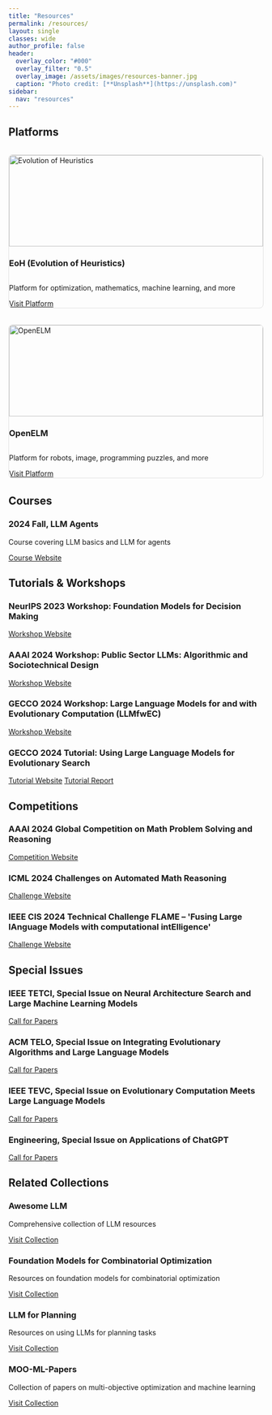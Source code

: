 ```yaml
---
title: "Resources"
permalink: /resources/
layout: single
classes: wide
author_profile: false
header:
  overlay_color: "#000"
  overlay_filter: "0.5"
  overlay_image: /assets/images/resources-banner.jpg
  caption: "Photo credit: [**Unsplash**](https://unsplash.com)"
sidebar:
  nav: "resources"
---
```


## Platforms

<div class="resources-grid">
  <div class="resource-card">
    <img src="/assets/images/eoh-platform.jpg" alt="Evolution of Heuristics">
    <h3>EoH (Evolution of Heuristics)</h3>
    <p>Platform for optimization, mathematics, machine learning, and more</p>
    <a href="https://github.com/FeiLiu36/EoH" class="btn btn--primary">Visit Platform</a>
  </div>

  <div class="resource-card">
    <img src="/assets/images/openelm-platform.jpg" alt="OpenELM">
    <h3>OpenELM</h3>
    <p>Platform for robots, image, programming puzzles, and more</p>
    <a href="https://github.com/CarperAI/OpenELM" class="btn btn--primary">Visit Platform</a>
  </div>
</div>

## Courses

<div class="resources-list">
  <div class="resource-item">
    <h3>2024 Fall, LLM Agents</h3>
    <p>Course covering LLM basics and LLM for agents</p>
    <a href="https://llmagents-learning.org/f24" class="btn btn--info">Course Website</a>
  </div>
</div>

## Tutorials & Workshops

<div class="resources-list">
  <div class="resource-item">
    <h3>NeurIPS 2023 Workshop: Foundation Models for Decision Making</h3>
    <a href="https://nips.cc/virtual/2023/workshop/66525" class="btn btn--info">Workshop Website</a>
  </div>

  <div class="resource-item">
    <h3>AAAI 2024 Workshop: Public Sector LLMs: Algorithmic and Sociotechnical Design</h3>
    <a href="https://publlm.github.io/" class="btn btn--info">Workshop Website</a>
  </div>

  <div class="resource-item">
    <h3>GECCO 2024 Workshop: Large Language Models for and with Evolutionary Computation (LLMfwEC)</h3>
    <a href="https://sites.google.com/view/llmfwec-2024" class="btn btn--info">Workshop Website</a>
  </div>

  <div class="resource-item">
    <h3>GECCO 2024 Tutorial: Using Large Language Models for Evolutionary Search</h3>
    <a href="https://gecco-2024.sigevo.org/Tutorials" class="btn btn--info">Tutorial Website</a>
    <a href="https://arxiv.org/pdf/2401.07102" class="btn btn--info">Tutorial Report</a>
  </div>
</div>

## Competitions

<div class="resources-list">
  <div class="resource-item">
    <h3>AAAI 2024 Global Competition on Math Problem Solving and Reasoning</h3>
    <a href="https://ai4ed.cc/competitions/aaai2024competition" class="btn btn--info">Competition Website</a>
  </div>

  <div class="resource-item">
    <h3>ICML 2024 Challenges on Automated Math Reasoning</h3>
    <a href="https://sites.google.com/view/ai4mathworkshopicml2024/challenges" class="btn btn--info">Challenge Website</a>
  </div>

  <div class="resource-item">
    <h3>IEEE CIS 2024 Technical Challenge FLAME – 'Fusing Large lAnguage Models with computational intElligence'</h3>
    <a href="https://cis.ieee.org/activities/educational-activites/competitions/flame-technical-challenge-2024" class="btn btn--info">Challenge Website</a>
  </div>
</div>

## Special Issues

<div class="resources-list">
  <div class="resource-item">
    <h3>IEEE TETCI, Special Issue on Neural Architecture Search and Large Machine Learning Models</h3>
    <a href="https://cis.ieee.org/images/files/Documents/call-for-papers/CFP-SI-LMM-final.pdf" class="btn btn--info">Call for Papers</a>
  </div>

  <div class="resource-item">
    <h3>ACM TELO, Special Issue on Integrating Evolutionary Algorithms and Large Language Models</h3>
    <a href="https://dl.acm.org/pb-assets/static_journal_pages/telo/pdf/ACM-CFP-TELO-LLMs-EAs-1717612765163.pdf" class="btn btn--info">Call for Papers</a>
  </div>

  <div class="resource-item">
    <h3>IEEE TEVC, Special Issue on Evolutionary Computation Meets Large Language Models</h3>
    <a href="https://cis.ieee.org/images/files/Documents/call-for-papers/tevc/cfp-ECLLMs-26august2024.pdf" class="btn btn--info">Call for Papers</a>
  </div>

  <div class="resource-item">
    <h3>Engineering, Special Issue on Applications of ChatGPT</h3>
    <a href="https://www.sciencedirect.com/journal/engineering/about/call-for-papers#applications-of-chatgpt" class="btn btn--info">Call for Papers</a>
  </div>
</div>

## Related Collections

<div class="resources-list">
  <div class="resource-item">
    <h3>Awesome LLM</h3>
    <p>Comprehensive collection of LLM resources</p>
    <a href="https://github.com/Hannibal046/Awesome-LLM" class="btn btn--info">Visit Collection</a>
  </div>

  <div class="resource-item">
    <h3>Foundation Models for Combinatorial Optimization</h3>
    <p>Resources on foundation models for combinatorial optimization</p>
    <a href="https://github.com/ai4co/awesome-fm4co" class="btn btn--info">Visit Collection</a>
  </div>

  <div class="resource-item">
    <h3>LLM for Planning</h3>
    <p>Resources on using LLMs for planning tasks</p>
    <a href="https://ai4society.github.io/LLM-Planning-Viz/" class="btn btn--info">Visit Collection</a>
  </div>

  <div class="resource-item">
    <h3>MOO-ML-Papers</h3>
    <p>Collection of papers on multi-objective optimization and machine learning</p>
    <a href="https://github.com/xzhang2523/awesome-moo-ml-papers" class="btn btn--info">Visit Collection</a>
  </div>
</div>

<style>
.resources-grid {
  display: grid;
  grid-template-columns: repeat(auto-fill, minmax(300px, 1fr));
  gap: 2rem;
  margin: 2rem 0;
}

.resource-card {
  border: 1px solid #e0e0e0;
  border-radius: 8px;
  overflow: hidden;
  transition: transform 0.3s ease, box-shadow 0.3s ease;
  display: flex;
  flex-direction: column;
}

.resource-card:hover {
  transform: translateY(-5px);
  box-shadow: 0 10px 20px rgba(0,0,0,0.1);
}

.resource-card img {
  width: 100%;
  height: 180px;